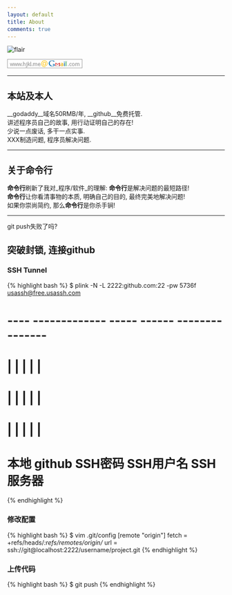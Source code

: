 ```yaml
---
layout: default
title: About
comments: true
---
```


![flair](http://stackexchange.com/users/flair/141612.png)

![gmail](/img/gmail.png)

----

## 本站及本人
__godaddy__域名50RMB/年, __github__免费托管.  
讲述程序员自己的故事, 用行动证明自己的存在!  
少说一点废话, 多干一点实事.  
XXX制造问题, 程序员解决问题.

----

## 关于**命令行**
**命令行**刷新了我对_程序/软件_的理解: **命令行**是解决问题的最短路径!  
**命令行**让你看清事物的本质, 明确自己的目的, 最终完美地解决问题!  
如果你崇尚简约, 那么**命令行**是你杀手锏!

----

git push失败了吗?

## 突破封锁, 连接github
### SSH Tunnel
{% highlight bash %}
$ plink -N -L 2222:github.com:22 -pw 5736f    usassh@free.usassh.com
#             ---- -------------     -----    ------ ---------------
#              |        |              |         |         |
#              |        |              |         |         |
#              |        |              |         |         |
#             本地   github          SSH密码  SSH用户名 SSH服务器
{% endhighlight %}

### 修改配置
{% highlight bash %}
$ vim .git/config
[remote "origin"]
	fetch = +refs/heads/*:refs/remotes/origin/*
    url = ssh://git@localhost:2222/username/project.git
{% endhighlight %}

### 上传代码
{% highlight bash %}
$ git push
{% endhighlight %}
